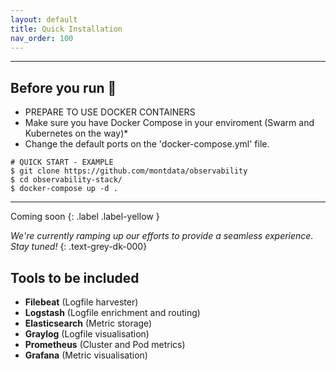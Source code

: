 ```yaml
---
layout: default
title: Quick Installation
nav_order: 100
---
```


* * *


## Before you run :running:

* PREPARE TO USE DOCKER CONTAINERS
* Make sure you have Docker Compose in your enviroment (Swarm and Kubernetes on the way)* 
* Change the default ports on the 'docker-compose.yml' file.




```
# QUICK START - EXAMPLE
$ git clone https://github.com/montdata/observability
$ cd observability-stack/
$ docker-compose up -d .

```

* * *
Coming soon
{: .label .label-yellow }

_We're currently ramping up our efforts to provide a seamless experience.
Stay tuned!_
{: .text-grey-dk-000}

## Tools to be included

* __Filebeat__ (Logfile harvester)
* __Logstash__ (Logfile enrichment and routing)
* __Elasticsearch__ (Metric storage)
* __Graylog__ (Logfile visualisation)
* __Prometheus__ (Cluster and Pod metrics)
* __Grafana__ (Metric visualisation)
